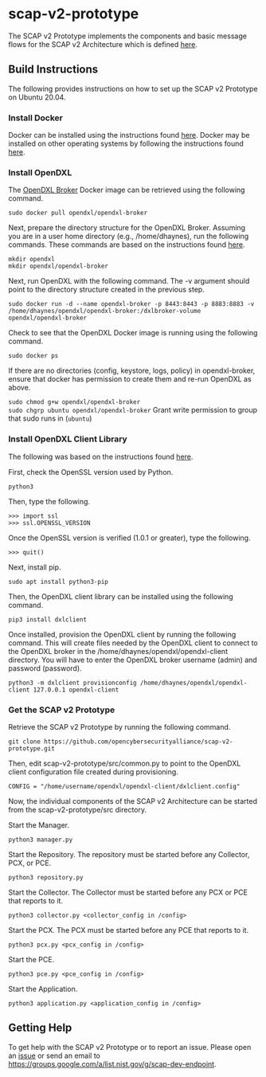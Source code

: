 # scap-v2-prototype
The SCAP v2 Prototype implements the components and basic message flows for the SCAP v2 Architecture which is defined [here](https://groups.google.com/a/list.nist.gov/group/scap-dev-endpoint/attach/875891ab9f4df/SCAP%20v2%20Data%20Collection%20Architecture%2020200818.docx?part=0.1).

## Build Instructions
The following provides instructions on how to set up the SCAP v2 Prototype on Ubuntu 20.04.

### Install Docker
Docker can be installed using the instructions found [here](https://docs.docker.com/engine/install/ubuntu/). Docker may be installed on other operating systems by following the instructions found [here](https://docs.docker.com/get-docker/).

### Install OpenDXL
The [OpenDXL Broker](https://hub.docker.com/r/opendxl/opendxl-broker/) Docker image can be retrieved using the following command.

`sudo docker pull opendxl/opendxl-broker`

Next, prepare the directory structure for the OpenDXL Broker. Assuming you are in a user home directory (e.g., /home/dhaynes), run the following commands. These commands are based on the instructions found [here](https://github.com/opendxl/opendxl-broker/wiki/Command-Line-OpenDXL-Broker-Installation).

`mkdir opendxl`<br>
`mkdir opendxl/opendxl-broker`

Next, run OpenDXL with the following command. The -v argument should point to the directory structure created in the previous step. 

`sudo docker run -d --name opendxl-broker -p 8443:8443 -p 8883:8883 -v /home/dhaynes/opendxl/opendxl-broker:/dxlbroker-volume opendxl/opendxl-broker`

Check to see that the OpenDXL Docker image is running using the following command.

`sudo docker ps`

If there are no directories (config, keystore, logs, policy) in opendxl-broker, ensure that docker has permission to create them and re-run OpenDXL as above.

`sudo chmod g+w opendxl/opendxl-broker`  
`sudo chgrp ubuntu opendxl/opendxl-broker`   Grant write permission to group that sudo runs in (`ubuntu`)

### Install OpenDXL Client Library
The following was based on the instructions found [here](https://opendxl.github.io/opendxl-client-python/pydoc/installation.html).

First, check the OpenSSL version used by Python.

`python3`

Then, type the following.

`>>> import ssl`<br>
`>>> ssl.OPENSSL_VERSION`

Once the OpenSSL version is verified (1.0.1 or greater), type the following.

`>>> quit()`

Next, install pip.

`sudo apt install python3-pip`

Then, the OpenDXL client library can be installed using the following command.

`pip3 install dxlclient`

Once installed, provision the OpenDXL client by running the following command. This will create files needed by the OpenDXL client to connect to the OpenDXL broker in the /home/dhaynes/opendxl/opendxl-client directory. You will have to enter the OpenDXL broker username (admin) and password (password).

`python3 -m dxlclient provisionconfig /home/dhaynes/opendxl/opendxl-client 127.0.0.1 opendxl-client`

### Get the SCAP v2 Prototype
Retrieve the SCAP v2 Prototype by running the following command. 

`git clone https://github.com/opencybersecurityalliance/scap-v2-prototype.git`

Then, edit scap-v2-prototype/src/common.py to point to the OpenDXL client configuration file created during provisioning.

`CONFIG = "/home/username/opendxl/opendxl-client/dxlclient.config"`

Now, the individual components of the SCAP v2 Architecture can be started from the scap-v2-prototype/src directory.

Start the Manager.

`python3 manager.py`

Start the Repository. The repository must be started before any Collector, PCX, or PCE.

`python3 repository.py`

Start the Collector. The Collector must be started before any PCX or PCE that reports to it.

`python3 collector.py <collector_config in /config>`

Start the PCX. The PCX must be started before any PCE that reports to it.

`python3 pcx.py <pcx_config in /config>`

Start the PCE. 

`python3 pce.py <pce_config in /config>`

Start the Application.

`python3 application.py <application_config in /config>`

## Getting Help
To get help with the SCAP v2 Prototype or to report an issue. Please open an [issue](https://github.com/opencybersecurityalliance/scap-v2-prototype/issues) or send an email to https://groups.google.com/a/list.nist.gov/g/scap-dev-endpoint.
